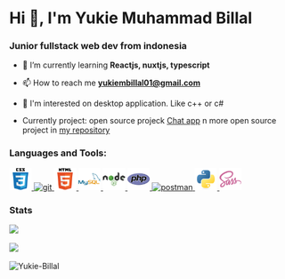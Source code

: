 <h1 align="left">Hi 👋, I'm Yukie Muhammad Billal</h1>
<h3 align="left">Junior fullstack web dev from indonesia</h3>


- 🌱 I’m currently learning **Reactjs, nuxtjs, typescript**

- 📫 How to reach me **yukiembillal01@gmail.com**

- 🔭 I'm interested on desktop application. Like c++ or c#

- Currently project: open source projeck [Chat app](https://github.com/Yukie-Billal/chat-app) n more open source project in [my repository](https://github.com/Yukie-Billal?tab=repositories)

<h3 align="left">Languages and Tools:</h3>
<p align="left">  <a href="https://www.w3schools.com/css/" target="_blank" rel="noreferrer"> <img src="https://raw.githubusercontent.com/devicons/devicon/master/icons/css3/css3-original-wordmark.svg" alt="css3" width="40" height="40"/> </a>  <a href="https://git-scm.com/" target="_blank" rel="noreferrer"> <img src="https://www.vectorlogo.zone/logos/git-scm/git-scm-icon.svg" alt="git" width="40" height="40"/> </a> <a href="https://www.w3.org/html/" target="_blank" rel="noreferrer"> <img src="https://raw.githubusercontent.com/devicons/devicon/master/icons/html5/html5-original-wordmark.svg" alt="html5" width="40" height="40"/> </a>  <a href="https://www.mysql.com/" target="_blank" rel="noreferrer"> <img src="https://raw.githubusercontent.com/devicons/devicon/master/icons/mysql/mysql-original-wordmark.svg" alt="mysql" width="40" height="40"/> </a> <a href="https://nodejs.org" target="_blank" rel="noreferrer"> <img src="https://raw.githubusercontent.com/devicons/devicon/master/icons/nodejs/nodejs-original-wordmark.svg" alt="nodejs" width="40" height="40"/> </a>  <a href="https://www.php.net" target="_blank" rel="noreferrer"> <img src="https://raw.githubusercontent.com/devicons/devicon/master/icons/php/php-original.svg" alt="php" width="40" height="40"/> </a> <a href="https://postman.com" target="_blank" rel="noreferrer"> <img src="https://www.vectorlogo.zone/logos/getpostman/getpostman-icon.svg" alt="postman" width="40" height="40"/> </a> <a href="https://www.python.org" target="_blank" rel="noreferrer"> <img src="https://raw.githubusercontent.com/devicons/devicon/master/icons/python/python-original.svg" alt="python" width="40" height="40"/> </a> <a href="https://sass-lang.com" target="_blank" rel="noreferrer"> <img src="https://raw.githubusercontent.com/devicons/devicon/master/icons/sass/sass-original.svg" alt="sass" width="40" height="40"/> </a>  <a href="https://www.typescriptlang.org/" target="_blank" rel="noreferrer"> </a>  </p>

<div align="left">
  <h3>Stats</h3>

  <p>
  <picture>
    <source
      srcset="https://github-readme-stats.vercel.app/api/top-langs?username=yukie-billal&show_icons=true&locale=en&layout=compact&theme=radical&hide_border=true"
      media="(prefers-color-scheme: dark)"
    />
    <source
      srcset="https://github-readme-stats.vercel.app/api/top-langs?username=yukie-billal&show_icons=true"
      media="(prefers-color-scheme: light), (prefers-color-scheme: no-preference)"
    />
    <img src="https://github-readme-stats.vercel.app/api/top-langs?username=yukie-billal&show_icons=true" />
  </picture>
  </p>
  <p>
    <picture>
      <source
        srcset="https://github-readme-stats.vercel.app/api?username=yukie-billal&show_icons=true&theme=radical&hide_border=true"
        media="(prefers-color-scheme: dark)"
      />
      <source
        srcset="https://github-readme-stats.vercel.app/api?username=yukie-billal&show_icons=true"
        media="(prefers-color-scheme: light), (prefers-color-scheme: no-preference)"
      />
      <img src="https://github-readme-stats.vercel.app/api?username=yukie-billal&show_icons=true" />
    </picture>
  </p>
  <p>
    <img src="https://github-readme-stats.vercel.app/api/wakatime?username=Yukie-Billal&layout=compact&theme=radical&hide_border=true" alt="Yukie-Billal" />
  </p>
</div>

